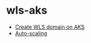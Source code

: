 # wls-aks

* [Create WLS domain on AKS](wls-aks/README.md)
* [Auto-scaling](auto-scaling/README.md)
